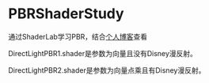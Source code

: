 # PBRShaderStudy
通过ShaderLab学习PBR，结合[个人博客](https://yuzurihainori.top/TA/PBR%E7%90%86%E8%AE%BA%E5%9F%BA%E7%A1%80-3.html)查看

DirectLightPBR1.shader是参数为向量且没有Disney漫反射。

DirectLightPBR2.shader是参数为向量点乘且有Disney漫反射。
